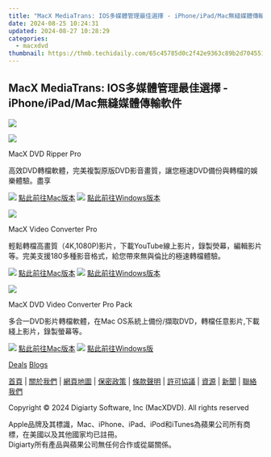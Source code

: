 ```yaml
---
title: "MacX MediaTrans: IOS多媒體管理最佳選擇 - iPhone/iPad/Mac無縫媒體傳輸軟件"
date: 2024-08-25 10:24:31
updated: 2024-08-27 10:28:29
categories:
  - macxdvd
thumbnail: https://thmb.techidaily.com/65c45785d0c2f42e9363c89b2d70455197811e6750d98eb4741caabcbcd92e96.png
---
```


## MacX MediaTrans: IOS多媒體管理最佳選擇 - iPhone/iPad/Mac無縫媒體傳輸軟件

![](https://www.macxdvd.com/mediatrans/../mobile-images/index/nav-more.png)

![](https://www.macxdvd.com/mediatrans/../mobile-images/index/mi1.png)

MacX DVD Ripper Pro

高效DVD轉檔軟體，完美複製原版DVD影音畫質，讓您極速DVD備份與轉檔的娛樂體驗。盡享

![](https://www.macxdvd.com/mediatrans/../mobile-images/index/mm.png) [點此前往Mac版本](https://tools.techidaily.com/macxdvd/products/) ![](https://www.macxdvd.com/mediatrans/../mobile-images/index/mw.png) [點此前往Windows版本](https://tools.techidaily.com/macxdvd/products/) 

![](https://www.macxdvd.com/mediatrans/../mobile-images/index/mi2.png)

MacX Video Converter Pro

輕鬆轉檔高畫質（4K,1080P)影片，下載YouTube線上影片，錄製熒幕，編輯影片等。完美支援180多種影音格式，給您帶來無與倫比的極速轉檔體驗。

![](https://www.macxdvd.com/mediatrans/../mobile-images/index/mm.png) [點此前往Mac版本](https://tools.techidaily.com/macxdvd/products/) ![](https://www.macxdvd.com/mediatrans/../mobile-images/index/mw.png) [點此前往Windows版本](https://tools.techidaily.com/macxdvd/products/) 

![](https://www.macxdvd.com/mediatrans/../mobile-images/index/mi3.png)

MacX DVD Video Converter Pro Pack

多合一DVD影片轉檔軟體，在Mac OS系統上備份/擷取DVD，轉檔任意影片,下載綫上影片，錄製螢幕等。

![](https://www.macxdvd.com/mediatrans/../mobile-images/index/mm.png) [點此前往Mac版本](https://tools.techidaily.com/macxdvd/products/) ![](https://www.macxdvd.com/mediatrans/../mobile-images/index/mw.png) [點此前往Windows版](https://tools.techidaily.com/macxdvd/products/) 

[Deals](https://tools.techidaily.com/macxdvd/products/) [Blogs](https://tools.techidaily.com/macxdvd/products/) 



[首頁](https://tools.techidaily.com/macxdvd/products/) | [關於我們](https://tools.techidaily.com/macxdvd/products/) | [網頁地圖](https://tools.techidaily.com/macxdvd/products/) | [保密政策](https://tools.techidaily.com/macxdvd/products/) | [條款聲明](https://tools.techidaily.com/macxdvd/products/) | [許可協議](https://tools.techidaily.com/macxdvd/products/) | [資源](https://tools.techidaily.com/macxdvd/products/) | [新聞](https://tools.techidaily.com/macxdvd/products/) | [聯絡我們](https://tools.techidaily.com/macxdvd/products/)

Copyright © 2024 Digiarty Software, Inc (MacXDVD). All rights reserved

Apple品牌及其標識，Mac、iPhone、iPad、iPod和iTunes為蘋果公司所有商標，在美國以及其他國家均已註冊。  
Digiarty所有產品與蘋果公司無任何合作或從屬關係。

<ins class="adsbygoogle"
     style="display:block"
     data-ad-format="autorelaxed"
     data-ad-client="ca-pub-7571918770474297"
     data-ad-slot="1223367746"></ins>



<ins class="adsbygoogle"
     style="display:block"
     data-ad-client="ca-pub-7571918770474297"
     data-ad-slot="8358498916"
     data-ad-format="auto"
     data-full-width-responsive="true"></ins>
